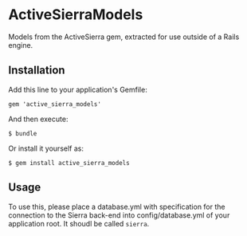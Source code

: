 # ActiveSierraModels

Models from the ActiveSierra gem, extracted for use outside of a Rails engine.

## Installation

Add this line to your application's Gemfile:

    gem 'active_sierra_models'

And then execute:

    $ bundle

Or install it yourself as:

    $ gem install active_sierra_models

## Usage

To use this, please place a database.yml with specification for the connection to the Sierra back-end into config/database.yml of your application root. It shoudl be called `sierra`.
